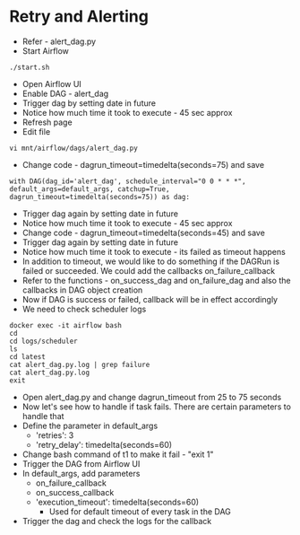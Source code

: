 # Retry and Alerting
- Refer - alert_dag.py
- Start Airflow
```
./start.sh
```
- Open Airflow UI
- Enable DAG - alert_dag
- Trigger dag by setting date in future
- Notice how much time it took to execute - 45 sec approx
- Refresh page
- Edit file
```
vi mnt/airflow/dags/alert_dag.py
```
- Change code - dagrun_timeout=timedelta(seconds=75) and save
```
with DAG(dag_id='alert_dag', schedule_interval="0 0 * * *", default_args=default_args, catchup=True, dagrun_timeout=timedelta(seconds=75)) as dag:
```
- Trigger dag again by setting date in future
- Notice how much time it took to execute - 45 sec approx
- Change code - dagrun_timeout=timedelta(seconds=45) and save
- Trigger dag again by setting date in future
- Notice how much time it took to execute - its failed as timeout happens
- In addition to timeout, we would like to do something if the DAGRun is failed or succeeded. We could add the callbacks on_failure_callback
- Refer to the functions - on_success_dag and on_failure_dag and also the callbacks in DAG object creation
- Now if DAG is success or failed, callback will be in effect accordingly
- We need to check scheduler logs
```
docker exec -it airflow bash
cd
cd logs/scheduler
ls
cd latest
cat alert_dag.py.log | grep failure
cat alert_dag.py.log
exit
```
- Open alert_dag.py and change dagrun_timeout from 25 to 75 seconds
- Now let's see how to handle if task fails. There are certain parameters to handle that
- Define the parameter in default_args
  - 'retries': 3
  - 'retry_delay': timedelta(seconds=60)
- Change bash command of t1 to make it fail - "exit 1"
- Trigger the DAG from Airflow UI
- In default_args, add parameters
  - on_failure_callback
  - on_success_callback
  - 'execution_timeout': timedelta(seconds=60)
    - Used for default timeout of every task in the DAG
- Trigger the dag and check the logs for the callback
